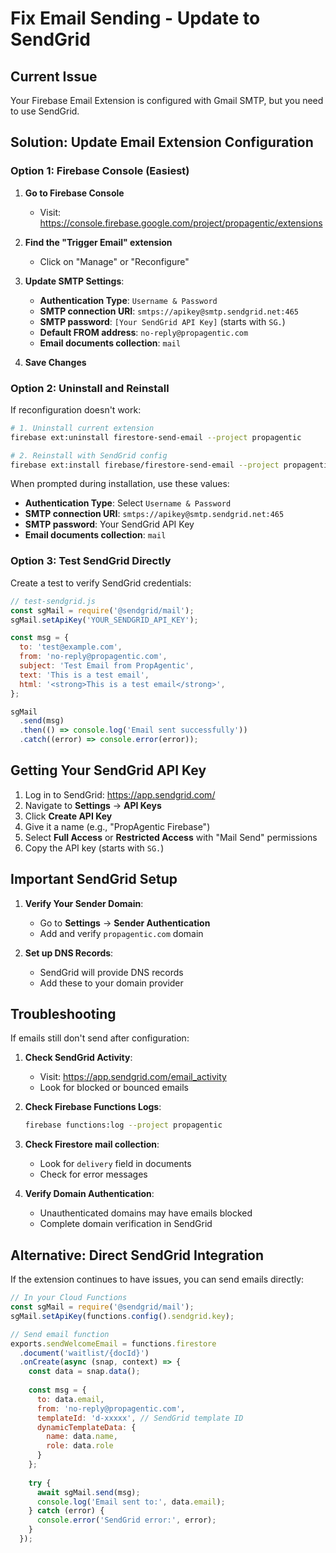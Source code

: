 # Fix Email Sending - Update to SendGrid

## Current Issue
Your Firebase Email Extension is configured with Gmail SMTP, but you need to use SendGrid.

## Solution: Update Email Extension Configuration

### Option 1: Firebase Console (Easiest)

1. **Go to Firebase Console**
   - Visit: https://console.firebase.google.com/project/propagentic/extensions
   
2. **Find the "Trigger Email" extension**
   - Click on "Manage" or "Reconfigure"
   
3. **Update SMTP Settings**:
   - **Authentication Type**: `Username & Password`
   - **SMTP connection URI**: `smtps://apikey@smtp.sendgrid.net:465`
   - **SMTP password**: `[Your SendGrid API Key]` (starts with `SG.`)
   - **Default FROM address**: `no-reply@propagentic.com`
   - **Email documents collection**: `mail`

4. **Save Changes**

### Option 2: Uninstall and Reinstall

If reconfiguration doesn't work:

```bash
# 1. Uninstall current extension
firebase ext:uninstall firestore-send-email --project propagentic

# 2. Reinstall with SendGrid config
firebase ext:install firebase/firestore-send-email --project propagentic
```

When prompted during installation, use these values:
- **Authentication Type**: Select `Username & Password`
- **SMTP connection URI**: `smtps://apikey@smtp.sendgrid.net:465`
- **SMTP password**: Your SendGrid API Key
- **Email documents collection**: `mail`

### Option 3: Test SendGrid Directly

Create a test to verify SendGrid credentials:

```javascript
// test-sendgrid.js
const sgMail = require('@sendgrid/mail');
sgMail.setApiKey('YOUR_SENDGRID_API_KEY');

const msg = {
  to: 'test@example.com',
  from: 'no-reply@propagentic.com',
  subject: 'Test Email from PropAgentic',
  text: 'This is a test email',
  html: '<strong>This is a test email</strong>',
};

sgMail
  .send(msg)
  .then(() => console.log('Email sent successfully'))
  .catch((error) => console.error(error));
```

## Getting Your SendGrid API Key

1. Log in to SendGrid: https://app.sendgrid.com/
2. Navigate to **Settings** → **API Keys**
3. Click **Create API Key**
4. Give it a name (e.g., "PropAgentic Firebase")
5. Select **Full Access** or **Restricted Access** with "Mail Send" permissions
6. Copy the API key (starts with `SG.`)

## Important SendGrid Setup

1. **Verify Your Sender Domain**:
   - Go to **Settings** → **Sender Authentication**
   - Add and verify `propagentic.com` domain
   
2. **Set up DNS Records**:
   - SendGrid will provide DNS records
   - Add these to your domain provider

## Troubleshooting

If emails still don't send after configuration:

1. **Check SendGrid Activity**:
   - Visit: https://app.sendgrid.com/email_activity
   - Look for blocked or bounced emails

2. **Check Firebase Functions Logs**:
   ```bash
   firebase functions:log --project propagentic
   ```

3. **Check Firestore mail collection**:
   - Look for `delivery` field in documents
   - Check for error messages

4. **Verify Domain Authentication**:
   - Unauthenticated domains may have emails blocked
   - Complete domain verification in SendGrid

## Alternative: Direct SendGrid Integration

If the extension continues to have issues, you can send emails directly:

```javascript
// In your Cloud Functions
const sgMail = require('@sendgrid/mail');
sgMail.setApiKey(functions.config().sendgrid.key);

// Send email function
exports.sendWelcomeEmail = functions.firestore
  .document('waitlist/{docId}')
  .onCreate(async (snap, context) => {
    const data = snap.data();
    
    const msg = {
      to: data.email,
      from: 'no-reply@propagentic.com',
      templateId: 'd-xxxxx', // SendGrid template ID
      dynamicTemplateData: {
        name: data.name,
        role: data.role
      }
    };
    
    try {
      await sgMail.send(msg);
      console.log('Email sent to:', data.email);
    } catch (error) {
      console.error('SendGrid error:', error);
    }
  });
``` 
